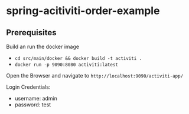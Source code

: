 # spring-acitiviti-order-example

## Prerequisites
Build an run the docker image
* `cd src/main/docker && docker build -t activiti .`
* `docker run -p 9090:8080 activiti:latest`

Open the Browser and navigate to `http://localhost:9090/activiti-app/`

Login Credentials:
* username: admin
* password: test





